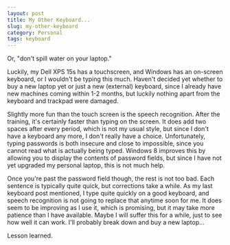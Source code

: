 ```yaml
---
layout: post
title: My Other Keyboard...
slug: my-other-keyboard
category: Personal
tags: keyboard
---
```


Or, "don't spill water on your laptop."

Luckily, my Dell XPS 15s has a touchscreen, and Windows has an on-screen keyboard, or I wouldn't be typing this much. Haven't decided yet whether to buy a new laptop yet or just a new (external) keyboard, since I already have new machines coming within 1-2 months, but luckily nothing apart from the keyboard and trackpad were damaged.

Slightly more fun than the touch screen is the speech recognition.  After the training, it's certainly faster than typing on the screen.  It does add two spaces after every period, which is not my usual style, but since I don't have a keyboard any more, I don't really have a choice.  Unfortunately, typing passwords is both insecure and close to impossible, since you cannot read what is actually being typed.  Windows 8 improves this by allowing you to display the contents of password fields, but since I have not yet upgraded my personal laptop, this is not much help.

Once you're past the password field though, the rest is not too bad.  Each sentence is typically quite quick, but corrections take a while.  As my last keyboard post mentioned, I type quite quickly on a good keyboard, and speech recognition is not going to replace that anytime soon for me.  It does seem to be improving as I use it, which is promising, but it may take more patience than I have available.  Maybe I will suffer this for a while, just to see how well it can work.  I'll probably break down and buy a new laptop...

Lesson learned.
